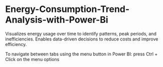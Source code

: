 # Energy-Consumption-Trend-Analysis-with-Power-Bi
Visualizes energy usage over time to identify patterns, peak periods, and inefficiencies. Enables data-driven decisions to reduce costs and improve efficiency.


To navigate between tabs using the menu button in Power BI:
press Ctrl + Click on the menu options
